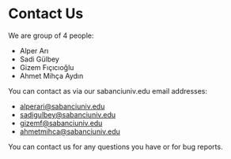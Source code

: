 # Contact Us
We are group of 4 people:
- Alper Arı
- Sadi Gülbey
- Gizem Fıçıcıoğlu
- Ahmet Mihça Aydın

You can contact as via our sabanciuniv.edu email addresses:
- alperari@sabanciuniv.edu
- sadigulbey@sabanciuniv.edu
- gizemf@sabanciuniv.edu
- ahmetmihca@sabanciuniv.edu

You can contact us for any questions you have or for bug reports.